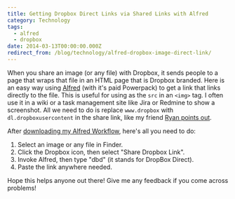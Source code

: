 ```yaml
---
title: Getting Dropbox Direct Links via Shared Links with Alfred
category: Technology
tags:
  - alfred
  - dropbox
date: 2014-03-13T00:00:00.000Z
redirect_from: /blog/technology/alfred-dropbox-image-direct-link/
---
```

When you share an image (or any file) with Dropbox, it sends people to a page that wraps that file in an HTML page that is Dropbox branded. Here is an easy way using [Alfred](http://alfredapp.com) (with it's paid Powerpack) to get a link that links directly to the file. This is useful for using as the `src` in an `<img>` tag. I often use it in a wiki or a task management site like Jira or Redmine to show a screenshot. All we need to do is replace `www.dropbox` with `dl.dropboxusercontent` in the share link, like my friend [Ryan points out](http://ryanmo.co/2013/11/03/dropboxsharedlinks/).

After [downloading my Alfred Workflow](https://www.dropbox.com/s/qem95ur8cuf1u6d/Make%20Dropbox%20Direct%20Link.alfredworkflow), here's all you need to do:

1. Select an image or any file in Finder.
2. Click the Dropbox icon, then select "Share Dropbox Link".
3. Invoke Alfred, then type "dbd" (it stands for DropBox Direct).
4. Paste the link anywhere needed.

Hope this helps anyone out there! Give me any feedback if you come across problems!

